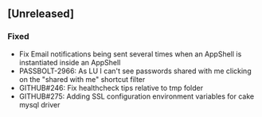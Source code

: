 ## [Unreleased]
### Fixed
- Fix Email notifications being sent several times when an AppShell is instantiated inside an AppShell
- PASSBOLT-2966: As LU I can't see passwords shared with me clicking on the "shared with me" shortcut filter
- GITHUB#246: Fix healthcheck tips relative to tmp folder
- GITHUB#275: Adding SSL configuration environment variables for cake mysql driver
